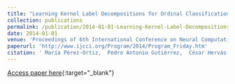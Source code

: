 ```yaml
---
title: "Learning Kernel Label Decompositions for Ordinal Classification Problems"
collection: publications
permalink: /publication/2014-01-01-Learning-Kernel-Label-Decompositions-for-Ordinal-Classification-Problems
date: 2014-01-01
venue: 'Proceedings of 6th International Conference on Neural Computation Theory and Applications (NCTA2014)'
paperurl: 'http://www.ijcci.org/Program/2014/Program_Friday.htm'
citation: ' María Pérez-Ortiz,  Pedro Antonio Gutiérrez,  César Hervás-Martínez, &quot;Learning Kernel Label Decompositions for Ordinal Classification Problems.&quot; Proceedings of 6th International Conference on Neural Computation Theory and Applications (NCTA2014), 2014, pp. 218-225.'
---
```

[Access paper here](http://www.ijcci.org/Program/2014/Program_Friday.htm){:target="_blank"}
